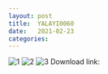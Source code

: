 ```yaml
---
layout: post
title:  YALAYI0060
date:   2021-02-23
categories:
---
```


![1](/images/MFYALYI0060/AAA.jpg)
![2](/images/MFYALYI0060/BBB.jpg)
![3](/images/MFYALYI0060/CCC.jpg)
Download link:    
